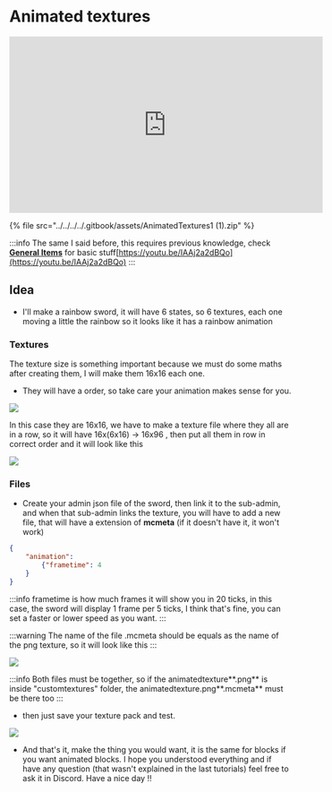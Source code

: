 # Animated textures

<iframe width="560" height="315" src="https://www.youtube.com/embed/IAAj2a2dBQo" frameborder="0" allow="accelerometer; autoplay; clipboard-write; encrypted-media; gyroscope; picture-in-picture" allowfullscreen></iframe>

\{% file src="../../../../.gitbook/assets/AnimatedTextures1 (1).zip" %\}

:::info
The same I said before, this requires previous knowledge, check [****General Items****](general-items.md) for basic stuff[https://youtu.be/IAAj2a2dBQo](https://youtu.be/IAAj2a2dBQo)
:::

## Idea

* I'll make a rainbow sword, it will have 6 states, so 6 textures, each one moving a little the rainbow so it looks like it has a rainbow animation

### Textures

The texture size is something important because we must do some maths after creating them, I will make them 16x16 each one.

* They will have a order, so take care your animation makes sense for you.

![](<../../../../.gitbook/assets/image (373).png>)

In this case they are 16x16, we have to make a texture file where they all are in a row, so it will have 16x(6x16) -> 16x96 , then put all them in row in correct order and it will look like this

![](<../../../../.gitbook/assets/image (233).png>)

### Files

* Create your admin json file of the sword, then link it to the sub-admin, and when that sub-admin links the texture, you will have to add a new file, that will have a extension of **mcmeta** (if it doesn't have it, it won't work)

```json
{
	"animation":
		{"frametime": 4
	}
}
```

:::info
frametime is how much frames it will show you in 20 ticks, in this case, the sword will display 1 frame per 5 ticks, I think that's fine, you can set a faster or lower speed as you want.
:::

:::warning
The name of the file .mcmeta should be equals as the name of the png texture, so it will look like this
:::

![](<../../../../.gitbook/assets/image (128).png>)

:::info
Both files must be together, so if the animatedtexture**.png** is inside "customtextures" folder, the animatedtexture.png**.mcmeta** must be there too
:::

* then just save your texture pack and test.

![](<../../../../.gitbook/assets/2022-07-15 16-52-08.gif>)

* And that's it, make the thing you would want, it is the same for blocks if you want animated blocks. I hope you understood everything and if have any question (that wasn't explained in the last tutorials) feel free to ask it in Discord. Have a nice day !!
